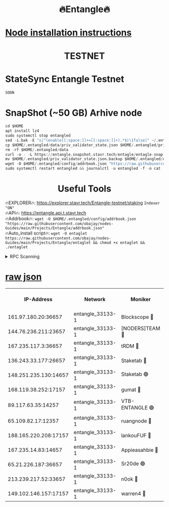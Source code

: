 <h1 align="center"> 🔥Entangle🔥</h1>

[Node installation instructions](https://github.com/obajay/nodes-Guides/tree/main/Projects/Entangle)
=

<h1 align="center"> TESTNET</h1>

# StateSync Entangle Testnet
```python
SOON
```
# SnapShot (~50 GB) Arhive node
```python
cd $HOME
apt install lz4
sudo systemctl stop entangled
sed -i.bak -E "s|^(enable[[:space:]]+=[[:space:]]+).*$|\1false|" ~/.entangled/config/config.toml
cp $HOME/.entangled/data/priv_validator_state.json $HOME/.entangled/priv_validator_state.json.backup
rm -rf $HOME/.entangled/data
curl -o - -L https://entangle.snapshot.stavr.tech/entagle/entagle-snap.tar.lz4 | lz4 -c -d - | tar -x -C $HOME/.entangled --strip-components 2
mv $HOME/.entangled/priv_validator_state.json.backup $HOME/.entangled/data/priv_validator_state.json
wget -O $HOME/.entangled/config/addrbook.json "https://raw.githubusercontent.com/obajay/nodes-Guides/main/Projects/Entangle/addrbook.json"
sudo systemctl restart entangled && journalctl -u entangled -f -o cat
```
 <h1 align="center"> Useful Tools</h1>
 
🔥EXPLORER🔥: https://explorer.stavr.tech/Entangle-testnet/staking        `Indexer "ON"` \
🔥API🔥:      https://entangle.api.t.stavr.tech \
🔥Addrbook🔥: ```wget -O $HOME/.entangled/config/addrbook.json "https://raw.githubusercontent.com/obajay/nodes-Guides/main/Projects/Entangle/addrbook.json"``` \
🔥Auto_install script🔥:  `wget -O entaglet https://raw.githubusercontent.com/obajay/nodes-Guides/main/Projects/Entangle/entaglet && chmod +x entaglet && ./entaglet`


<details>
<summary>RPC Scanning</summary>

<h2 align="center"> We scan nodes in real time every 4 hours. And we provide the final result of RPC endpoints.
We cannot influence the operation of these nodes in any way. </h2>


```python
If Voting Power is higher than 0 --> then the Node is a validator of the network and may be subject to attack and be a potential threat to the chain.
```
```python
We marked such validators with a red symbol
```

</details>

[raw json](https://rpc-check.entangt.stavr.tech/entangt/rpc-entangt-result.json)
=


<table><tr><th>IP-Address</th><th>Network</th><th>Moniker</th><th>Latest Block Height</th><th>Earliest Block Height</th><th>Catching Up</th><th>Tx Index</th><th>Voting Power</th><th>Scan Time</th></tr><tr><td>161.97.180.20:36657</td><td>entangle_33133-1</td><td>Blockscope 🔴</td><td>2188562</td><td>1</td><td>False</td><td>off</td><td>286307998722078</td><td>2024-02-14T20:08:06.668362576UTC</td></tr><tr><td>144.76.236.211:23657</td><td>entangle_33133-1</td><td>[NODERS]TEAM 🔴</td><td>2188563</td><td>1</td><td>False</td><td>off</td><td>27062927223928931</td><td>2024-02-14T20:08:12.702745472UTC</td></tr><tr><td>167.235.117.3:36657</td><td>entangle_33133-1</td><td>tRDM 🔴</td><td>2188565</td><td>1</td><td>False</td><td>on</td><td>171439936864362</td><td>2024-02-14T20:08:22.017183632UTC</td></tr><tr><td>136.243.33.177:26657</td><td>entangle_33133-1</td><td>Staketab 🔴</td><td>2188564</td><td>660001</td><td>False</td><td>on</td><td>152346635289885</td><td>2024-02-14T20:08:14.987510441UTC</td></tr><tr><td>148.251.235.130:14657</td><td>entangle_33133-1</td><td>Staketab 🟢</td><td>2188562</td><td>660801</td><td>False</td><td>on</td><td>0</td><td>2024-02-14T20:08:05.911249858UTC</td></tr><tr><td>168.119.38.252:17157</td><td>entangle_33133-1</td><td>gumat 🔴</td><td>2188562</td><td>962001</td><td>False</td><td>on</td><td>328499107254424</td><td>2024-02-14T20:08:07.321209453UTC</td></tr><tr><td>89.117.63.35:14257</td><td>entangle_33133-1</td><td>VTB-ENTANGLE 🟢</td><td>2188563</td><td>1162001</td><td>False</td><td>off</td><td>0</td><td>2024-02-14T20:08:10.056141827UTC</td></tr><tr><td>65.109.82.17:12357</td><td>entangle_33133-1</td><td>ruangnode 🔴</td><td>2188562</td><td>1312001</td><td>False</td><td>off</td><td>491522832868249</td><td>2024-02-14T20:08:07.089284337UTC</td></tr><tr><td>188.165.220.208:17157</td><td>entangle_33133-1</td><td>lankouFUF 🔴</td><td>2188562</td><td>1910001</td><td>False</td><td>off</td><td>309945054686269</td><td>2024-02-14T20:08:07.596544860UTC</td></tr><tr><td>167.235.14.83:14657</td><td>entangle_33133-1</td><td>Appieasahbie 🔴</td><td>2188565</td><td>2042001</td><td>False</td><td>on</td><td>43253923264667429</td><td>2024-02-14T20:08:21.719373606UTC</td></tr><tr><td>65.21.226.187:36657</td><td>entangle_33133-1</td><td>Sr20de 🟢</td><td>2188562</td><td>2049001</td><td>False</td><td>off</td><td>0</td><td>2024-02-14T20:08:06.335606510UTC</td></tr><tr><td>213.239.217.52:33657</td><td>entangle_33133-1</td><td>n0ok 🔴</td><td>2188565</td><td>2088565</td><td>False</td><td>off</td><td>46581220110744070</td><td>2024-02-14T20:08:19.391723209UTC</td></tr><tr><td>149.102.146.157:17157</td><td>entangle_33133-1</td><td>warren4 🔴</td><td>2188563</td><td>2098001</td><td>False</td><td>on</td><td>492047547685127</td><td>2024-02-14T20:08:12.436073578UTC</td></tr></table>
